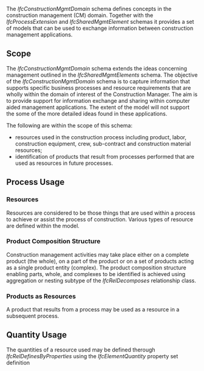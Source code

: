 ﻿The _IfcConstructionMgmtDomain_ schema defines concepts in the construction management (CM) domain. Together with the _IfcProcessExtension_ and _IfcSharedMgmtElement_ schemas it provides a set of models that can be used to exchange information between construction management applications.

## Scope
The _IfcConstructionMgmtDomain_ schema extends the ideas concerning management outlined in the _IfcSharedMgmtElements_ schema. The objective of the _IfcConstructionMgmtDomain_ schema is to capture information that supports specific business processes and resource requirements that are wholly within the domain of interest of the Construction Manager. The aim is to provide support for information exchange and sharing within computer aided management applications. The extent of the model will not support the some of the more detailed ideas found in these applications.

The following are within the scope of this schema:

* resources used in the construction process including product, labor, construction equipment, crew, sub-contract and construction material resources;
* identification of products that result from processes performed that are used as resources in future processes.

## Process Usage
### Resources
Resources are considered to be those things that are used within a process to achieve or assist the process of construction. Various types of resource are defined within the model.

### Product Composition Structure
Construction management activities may take place either on a complete product (the whole), on a part of the product or on a set of products acting as a single product entity (complex). The product composition structure enabling parts, whole, and complexes to be identified is achieved using aggregation or nesting subtype of the _IfcRelDecomposes_ relationship class.

### Products as Resources
A product that results from a process may be used as a resource in a subsequent process.

## Quantity Usage
The quantities of a resource used may be defined therough _IfcRelDefinesByProperties_ using the _IfcElementQuantity_ property set definition